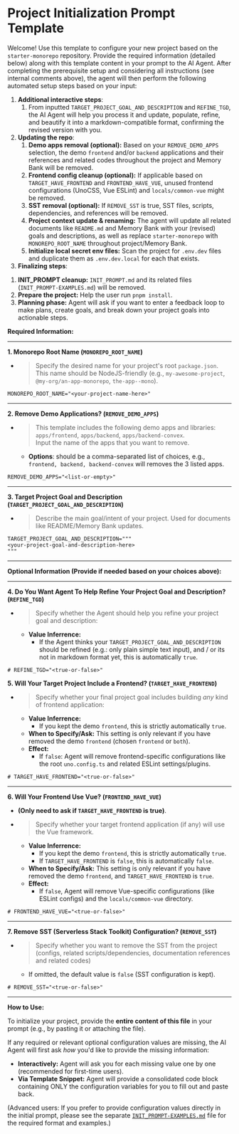 <!--
### PREREQUISITE INSTRUCTIONS (EXECUTE STRICTLY IN ORDER):

(EXECUTE THIS FIRST THING UPON RECEIVING THE PROMPT, DO NOT LOAD MEMORY BANK AND PROCESS USER INPUT BEFOREHAND, IF A MEMORY BANK IS ALREADY ACTIVE, DROP OR IGNORE THE MEMORY BANK CONTEXT)

1. Check the current agent mode that you're running in, switch to the main / default mode that is used for general filesystem operations (remove, edit) if possible.
2. Proceed to parse and ask (if needed) for configuration values.
3. ONLY AFTER all steps above is done, load the Memory Bank (if present).
4. IMPORTANT: remember the internal rules below (e.g: `EXECUTION OPTIMIZATION INSTRUCTION`, `UNCERTAINTY HANDLING`, etc) and KEEP THEM PRIORITIZED, DO NOT FORGOT.

### EXECUTION OPTIMIZATION INSTRUCTION:

When performing the set up operations below (e.g. file modifications like removals, renaming, and edits), analyze ALL required changes based on the user's configuration and from multiple steps *before* making any edits, if feasible, consolidate these changes into a single file modification operation (e.g., one `apply_diff` or `write_to_file` call per file), or a single command if possible for same operation (e.g., one `rm -rf` command for multiple paths), instead of performing multiple commands / tools calls. Read the file content only once if multiple changes are planned for it.

### CORE PRESERVATION:

During cleanup steps, DO NOT remove these dependencies, they are core configurations for the monorepo:
+ '@antfu/eslint-config' dependency from package.json or its usage within eslint.config.js.

### UNCERTAINTY HANDLING:

If, during any removal or modification step, you are not completely certain whether a specific file, code block, configuration entry, or dependency should be removed/modified based on the user's choices and the preservation rules, DO NOT proceed automatically. Instead, ask the user for clarification before taking action. Prioritize avoiding unintended removals.

### REMOVAL / CLEANUP HANDLING CONSISTENCY:

When cleaning up contents (e.g., removing demo apps, frontend configs, SST), do double-check and ensure that all corresponding references, descriptions and related codes throughout the project and Memory Bank (`memory-bank/`) (if present) are removed.

### TOKEN EFFICIENCY:

Strive for efficiency in your internal reasoning (<thinking>) and explanations accompanying tool use and output to the user. Be clear and accurate, but avoid unnecessary verbosity or repetition, *especially* after the initial plan is understood. However, DO NOT sacrifice clarity or omit details critical for accurate execution according to all other instructions (Prerequisites, Optimization, Preservation, Uncertainty, Consistency). Adherence to those rules takes precedence over brevity.

-->

# Project Initialization Prompt Template

Welcome! Use this template to configure your new project based on the `starter-monorepo` repository. Provide the required information (detailed below) along with this template content in your prompt to the AI Agent. After completing the prerequisite setup and considering all instructions (see internal comments above), the agent will then perform the following automated setup steps based on your input:

1. **Additional interactive steps**:
   1. From inputted `TARGET_PROJECT_GOAL_AND_DESCRIPTION` and `REFINE_TGD`, the AI Agent will help you process it and update, populate, refine, and beautify it into a markdown-compatible format, confirming the revised version with you.
2. **Updating the repo**:
   1. **Demo apps removal (optional):** Based on your `REMOVE_DEMO_APPS` selection, the demo `frontend` and/or `backend` applications and their references and related codes throughout the project and Memory Bank will be removed.
   2. **Frontend config cleanup (optional):** If applicable based on `TARGET_HAVE_FRONTEND` and `FRONTEND_HAVE_VUE`, unused frontend configurations (UnoCSS, Vue ESLint) and `locals/common-vue` might be removed.
   3. **SST removal (optional):** If `REMOVE_SST` is true, SST files, scripts, dependencies, and references will be removed.
     <!-- + Context for Agent: when doing SST Removal, these are SST's files: (`sst.config.ts`, `.env.sst`), also remove the `pathe` and `@types/aws-lambda` dependency, they are only used by SST -->
   4. **Project context update & renaming:** The agent will update all related documents like `README.md` and Memory Bank with your (revised) goals and descriptions, as well as replace `starter-monorepo` with `MONOREPO_ROOT_NAME` throughout project/Memory Bank.
   5. **Initialize local secret env files:** Scan the project for `.env.dev` files and duplicate them as `.env.dev.local` for each that exists.
3. **Finalizing steps**:
  <!-- + Context for Agent: ONLY START THIS STEP IF PRIOR STEPS IS DONE -->
   1. **INIT_PROMPT cleanup:** `INIT_PROMPT.md` and its related files (`INIT_PROMPT-EXAMPLES.md`) will be removed.
   2. **Prepare the project:** Help the user run `pnpm install`.
   3. **Planning phase:** Agent will ask if you want to enter a feedback loop to make plans, create goals, and break down your project goals into actionable steps.
     <!-- + Context for Agent: If the user wants to enter the planning feedback loop, start the task in a clean new (blank) task / context if possible for token efficiency (like `new_task` tool for Roo Code Agent) -->

**Required Information:**

---

**1. Monorepo Root Name (`MONOREPO_ROOT_NAME`)**

* > Specify the desired name for your project's root `package.json`. This name should be NodeJS-friendly (e.g., `my-awesome-project`, `@my-org/an-app-monorepo`, `the-app--mono`).

```text
MONOREPO_ROOT_NAME="<your-project-name-here>"
```

---

**2. Remove Demo Applications? (`REMOVE_DEMO_APPS`)**

* > This template includes the following demo apps and libraries: `apps/frontend`, `apps/backend`, `apps/backend-convex`.  
  > Input the name of the apps that you want to remove.
  * **Options**: should be a comma-separated list of choices, e.g., `frontend, backend, backend-convex` will removes the 3 listed apps.
  <!-- Context for Agent:
    Here is some additional instructions to help you remove the apps:
    * `frontend`:
      * Remove `frontend` from `package.json`.
      * Remove `frontendNuxtConfig` from `eslint.config.js`.
    * `backend`:
      * Remove `backend` from `apps/frontend/package.json`, `apps/backend-convex/package.json`, `apps/frontend/tsconfig.json`.
      * Remove the config block for `apps/backend/**` in `eslint.config.js`.
    * `backend-convex`:
      * Remove `backend-convex` from `apps/frontend/package.json`, `apps/backend/package.json`, `apps/frontend/tsconfig.json`.
      * Remove the config block for `apps/backend-convex/convex/**` in `eslint.config.js`.
    * **ANY APP**: apply to removal of every app.
      * Remove sections related to it in `README.md` and `Memory Bank` (if present).
      * Remove its dedicated locales directory, e.g.: `locals/locales/src/sheets/<app-name>`.
   -->

```text
REMOVE_DEMO_APPS="<list-or-empty>"
```

---

**3. Target Project Goal and Description (`TARGET_PROJECT_GOAL_AND_DESCRIPTION`)**

* > Describe the main goal/intent of your project. Used for documents like README/Memory Bank updates.

```text
TARGET_PROJECT_GOAL_AND_DESCRIPTION="""
<your-project-goal-and-description-here>
"""
```

---

**Optional Information (Provide if needed based on your choices above):**

---

**4. Do You Want Agent To Help Refine Your Project Goal and Description? (`REFINE_TGD`)**

* > Specify whether the Agent should help you refine your project goal and description:
  * **Value Inferrence:**
    * If the Agent thinks your `TARGET_PROJECT_GOAL_AND_DESCRIPTION` should be refined (e.g.: only plain simple text input), and / or its not in markdown format yet, this is automatically `true`.

```text
# REFINE_TGD="<true-or-false>"
```

**5. Will Your Target Project Include a Frontend? (`TARGET_HAVE_FRONTEND`)**

* > Specify whether your final project goal includes building *any* kind of frontend application:
  * **Value Inferrence:**
    * If you kept the demo `frontend`, this is strictly automatically `true`.
  * **When to Specify/Ask:** This setting is only relevant if you have removed the demo `frontend` (chosen `frontend` or `both`).
  * **Effect:**
    * If `false`: Agent will remove frontend-specific configurations like the root `uno.config.ts` and related ESLint settings/plugins.

```text
# TARGET_HAVE_FRONTEND="<true-or-false>"
```

---

**6. Will Your Frontend Use Vue? (`FRONTEND_HAVE_VUE`)**

* **(Only need to ask if `TARGET_HAVE_FRONTEND` is true)**.
* > Specify whether your target frontend application (if any) will use the Vue framework.
  * **Value Inferrence:**
    * If you kept the demo `frontend`, this is strictly automatically `true`.
    * If `TARGET_HAVE_FRONTEND` is `false`, this is automatically `false`.
  * **When to Specify/Ask:** This setting is only relevant if you have removed the demo `frontend`, and `TARGET_HAVE_FRONTEND` is `true`.
  * **Effect:**
    * If `false`, Agent will remove Vue-specific configurations (like ESLint configs) and the `locals/common-vue` directory.

```text
# FRONTEND_HAVE_VUE="<true-or-false>"
```

---

**7. Remove SST (Serverless Stack Toolkit) Configuration? (`REMOVE_SST`)**

* > Specify whether you want to remove the SST from the project (configs, related scripts/dependencies, documentation references and related codes)
  * If omitted, the default value is `false` (SST configuration is kept).

```text
# REMOVE_SST="<true-or-false>"
```

---

**How to Use:**

To initialize your project, provide the **entire content of this file** in your prompt (e.g., by pasting it or attaching the file).

If any required or relevant optional configuration values are missing, the AI Agent will first ask *how* you'd like to provide the missing information:
* **Interactively:** Agent will ask you for each missing value one by one (recommended for first-time users).
* **Via Template Snippet:** Agent will provide a consolidated code block containing ONLY the configuration variables for you to fill out and paste back.
  <!-- Context for Agent: remember to also includes optional configs, and put comments (if any) on top of the config instead of inline -->

(Advanced users: If you prefer to provide configuration values directly in the initial prompt, please see the separate [`INIT_PROMPT-EXAMPLES.md`](./INIT_PROMPT-EXAMPLES.md) file for the required format and examples.)
